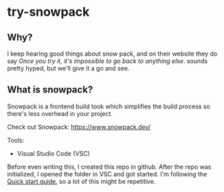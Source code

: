 # try-snowpack
## Why? 

I keep hearing good things about snow pack, and on their website they do say _Once you try it, it's impossible to go back to anything else_. sounds pretty hyped, but we'll give it a go and see.


## What is snowpack?
Snowpack is a frontend build took which simplifies the build process so there's less overhead in your project.

Check out Snowpack: https://www.snowpack.dev/


Tools:
 - Visual Studio Code (VSC)


Before even writing this, I created this repo in github.
After the repo was initialized, I opened the folder in VSC and got started.
I'm following the [Quick start guide](https://www.snowpack.dev/tutorials/quick-start), so a lot of this might be repetitive.

